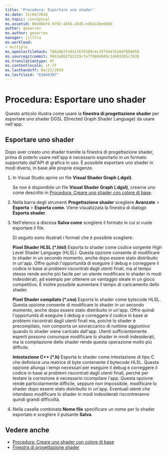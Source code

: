 ```yaml
---
title: 'Procedura: Esportare uno shader'
ms.date: 11/04/2016
ms.topic: conceptual
ms.assetid: 0bd48bf4-9792-4456-a545-e462a2be668d
author: gewarren
ms.author: gewarren
manager: jillfra
ms.workload:
- multiple
ms.openlocfilehash: 7d0a962fe941f676369c4c3575647610df809d58
ms.sourcegitcommit: 94b3a052fb1229c7e7f8804b09c1d403385c7630
ms.translationtype: HT
ms.contentlocale: it-IT
ms.lasthandoff: 04/23/2019
ms.locfileid: "62844397"
---
```

# <a name="how-to-export-a-shader"></a>Procedura: Esportare uno shader

Questo articolo illustra come usare la **finestra di progettazione shader** per esportare uno shader DGSL (Directed Graph Shader Language) da usare nell'app.

## <a name="export-a-shader"></a>Esportare uno shader

Dopo aver creato uno shader tramite la finestra di progettazione shader, prima di poterlo usare nell'app è necessario esportarlo in un formato supportato dall'API di grafica in uso. È possibile esportare uno shader in modi diversi, in base alle proprie esigenze.

1. In Visual Studio aprire un file **Visual Shader Graph (.dgsl)**.

     Se non è disponibile un file **Visual Shader Graph (.dgsl)**, crearne uno come descritto in [Procedura: Creare uno shader con colore di base](../designers/how-to-create-a-basic-color-shader.md).

2. Nella barra degli strumenti **Progettazione shader** scegliere **Avanzate** > **Esporta** > **Esporta come**. Viene visualizzata la finestra di dialogo **Esporta shader**.

3. Nell'elenco a discesa **Salva come** scegliere il formato in cui si vuole esportare il file.

     Di seguito sono illustrati i formati che è possibile scegliere:

     **Pixel Shader HLSL (\*.hlsl)** Esporta lo shader come codice sorgente High Level Shader Language (HLSL). Questa opzione consente di modificare lo shader in un secondo momento, anche dopo essere stato distribuito in un'app. Offre quindi l'opportunità di eseguire il debug e correggere il codice in base ai problemi riscontrati dagli utenti finali, ma al tempo stesso rende anche più facile per un utente modificare lo shader in modi indesiderati, ad esempio per ottenere un vantaggio sleale in un gioco competitivo. È inoltre possibile aumentare il tempo di caricamento dello shader.

     **Pixel Shader compilato (\*.cso)** Esporta lo shader come bytecode HLSL. Questa opzione consente di modificare lo shader in un secondo momento, anche dopo essere stato distribuito in un'app. Offre quindi l'opportunità di eseguire il debug e correggere il codice in base ai problemi riscontrati dagli utenti finali ma, poiché lo shader è precompilato, non comporta un sovraccarico di runtime aggiuntivo quando lo shader viene caricato dall'app. Utenti sufficientemente esperti possono comunque modificare lo shader in modi indesiderati, ma la compilazione dello shader rende questa operazione molto più difficile.

     **Intestazione C++ (\*.h)** Esporta lo shader come intestazione di tipo C che definisce una matrice di byte contenente il bytecode HLSL. Questa opzione allunga i tempi necessari per eseguire il debug e correggere il codice in base ai problemi riscontrati dagli utenti finali, perché per testare la correzione è necessario ricompilare l'app. Questa opzione rende particolarmente difficile, seppure non impossibile, modificare lo shader dopo essere stato distribuito in un'app. Eventuali utenti che intendano modificare lo shader in modi indesiderati riscontreranno quindi grandi difficoltà.

4. Nella casella combinata **Nome file** specificare un nome per lo shader esportato e scegliere il pulsante **Salva**.

## <a name="see-also"></a>Vedere anche

- [Procedura: Creare uno shader con colore di base](../designers/how-to-create-a-basic-color-shader.md)
- [Finestra di progettazione shader](../designers/shader-designer.md)